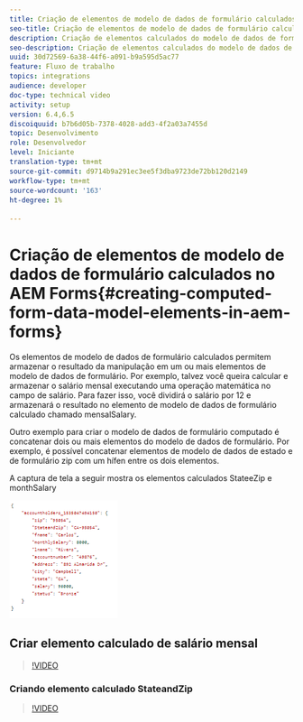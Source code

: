 ```yaml
---
title: Criação de elementos de modelo de dados de formulário calculados no AEM Forms
seo-title: Criação de elementos de modelo de dados de formulário calculados no AEM Forms
description: Criação de elementos calculados do modelo de dados de formulário
seo-description: Criação de elementos calculados do modelo de dados de formulário
uuid: 30d72569-6a38-44f6-a091-b9a595d5ac77
feature: Fluxo de trabalho
topics: integrations
audience: developer
doc-type: technical video
activity: setup
version: 6.4,6.5
discoiquuid: b7b6d05b-7378-4028-add3-4f2a03a7455d
topic: Desenvolvimento
role: Desenvolvedor
level: Iniciante
translation-type: tm+mt
source-git-commit: d9714b9a291ec3ee5f3dba9723de72bb120d2149
workflow-type: tm+mt
source-wordcount: '163'
ht-degree: 1%

---
```



# Criação de elementos de modelo de dados de formulário calculados no AEM Forms{#creating-computed-form-data-model-elements-in-aem-forms}

Os elementos de modelo de dados de formulário calculados permitem armazenar o resultado da manipulação em um ou mais elementos de modelo de dados de formulário. Por exemplo, talvez você queira calcular e armazenar o salário mensal executando uma operação matemática no campo de salário. Para fazer isso, você dividirá o salário por 12 e armazenará o resultado no elemento de modelo de dados de formulário calculado chamado mensalSalary.

Outro exemplo para criar o modelo de dados de formulário computado é concatenar dois ou mais elementos do modelo de dados de formulário. Por exemplo, é possível concatenar elementos de modelo de dados de estado e de formulário zip com um hífen entre os dois elementos.

A captura de tela a seguir mostra os elementos calculados StateeZip e monthSalary

![computedfdmelement](assets/computedfdmelement.gif)

## Criar elemento calculado de salário mensal

>[!VIDEO](https://video.tv.adobe.com/v/23855?quality=9&learn=on)

### Criando elemento calculado StateandZip

>[!VIDEO](https://video.tv.adobe.com/v/23856/?quality=9&learn=on)

